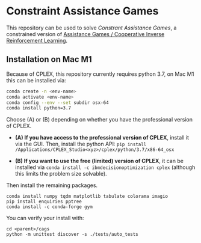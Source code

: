 # Constraint Assistance Games

This repository can be used to solve _Constrant Assistance Games_, a constrained version
of [Assistance Games / Cooperative Inverse Reinforcement Learning](https://arxiv.org/abs/1606.03137).

## Installation on Mac M1

Because of CPLEX, this repository currently requires python 3.7, on Mac M1 this can be installed via:

```bash
conda create -n <env-name>
conda activate <env-name>
conda config --env --set subdir osx-64
conda install python=3.7
```

Choose (A) or (B) depending on whether you have the professional version of CPLEX.

* **(A) If you have access to the professional version of CPLEX**, install it via the GUI. Then, install the python
  API: `pip install /Applications/CPLEX_Studio<xyz>/cplex/python/3.7/x86-64_osx`


* **(B) If you want to use the free (limited) version of CPLEX**, it can be installed
  via `conda install -c ibmdecisionoptimization cplex` (although this limits the problem size solvable).

Then install the remaining packages.

```
conda install numpy tqdm matplotlib tabulate colorama imagio
pip install enquiries pptree
conda install -c conda-forge gym
```

You can verify your install with:

```
cd <parent>/cags
python -m unittest discover -s ./tests/auto_tests
```